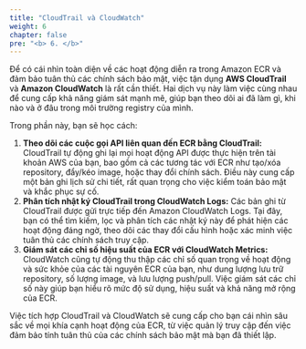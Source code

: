 ```yaml
---
title: "CloudTrail và CloudWatch"
weight: 6
chapter: false
pre: "<b> 6. </b>"
---
```


Để có cái nhìn toàn diện về các hoạt động diễn ra trong Amazon ECR và đảm bảo tuân thủ các chính sách bảo mật, việc tận dụng **AWS CloudTrail** và **Amazon CloudWatch** là rất cần thiết. Hai dịch vụ này làm việc cùng nhau để cung cấp khả năng giám sát mạnh mẽ, giúp bạn theo dõi ai đã làm gì, khi nào và ở đâu trong môi trường registry của mình.

Trong phần này, bạn sẽ học cách:

1.  **Theo dõi các cuộc gọi API liên quan đến ECR bằng CloudTrail:** CloudTrail tự động ghi lại mọi hoạt động API được thực hiện trên tài khoản AWS của bạn, bao gồm cả các tương tác với ECR như tạo/xóa repository, đẩy/kéo image, hoặc thay đổi chính sách. Điều này cung cấp một bản ghi lịch sử chi tiết, rất quan trọng cho việc kiểm toán bảo mật và khắc phục sự cố.
2.  **Phân tích nhật ký CloudTrail trong CloudWatch Logs:** Các bản ghi từ CloudTrail được gửi trực tiếp đến Amazon CloudWatch Logs. Tại đây, bạn có thể tìm kiếm, lọc và phân tích các nhật ký này để phát hiện các hoạt động đáng ngờ, theo dõi các thay đổi cấu hình hoặc xác minh việc tuân thủ các chính sách truy cập.
3.  **Giám sát các chỉ số hiệu suất của ECR với CloudWatch Metrics:** CloudWatch cũng tự động thu thập các chỉ số quan trọng về hoạt động và sức khỏe của các tài nguyên ECR của bạn, như dung lượng lưu trữ repository, số lượng image, và lưu lượng push/pull. Việc giám sát các chỉ số này giúp bạn hiểu rõ mức độ sử dụng, hiệu suất và khả năng mở rộng của ECR.

Việc tích hợp CloudTrail và CloudWatch sẽ cung cấp cho bạn cái nhìn sâu sắc về mọi khía cạnh hoạt động của ECR, từ việc quản lý truy cập đến việc đảm bảo tính tuân thủ của các chính sách bảo mật mà bạn đã thiết lập.